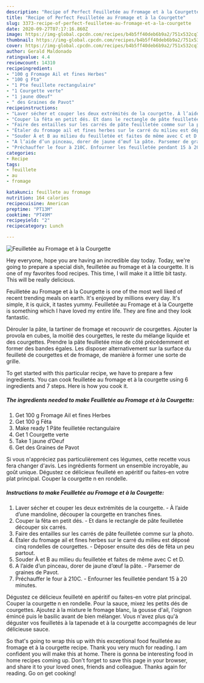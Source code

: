 ```yaml
---
description: "Recipe of Perfect Feuilletée au Fromage et à la Courgette"
title: "Recipe of Perfect Feuilletée au Fromage et à la Courgette"
slug: 3373-recipe-of-perfect-feuilletee-au-fromage-et-a-la-courgette
date: 2020-09-27T07:17:16.860Z
image: https://img-global.cpcdn.com/recipes/b4b5ff40deb6b9a2/751x532cq70/feuilletee-au-fromage-et-a-la-courgette-photo-principale-de-la-recette.jpg
thumbnail: https://img-global.cpcdn.com/recipes/b4b5ff40deb6b9a2/751x532cq70/feuilletee-au-fromage-et-a-la-courgette-photo-principale-de-la-recette.jpg
cover: https://img-global.cpcdn.com/recipes/b4b5ff40deb6b9a2/751x532cq70/feuilletee-au-fromage-et-a-la-courgette-photo-principale-de-la-recette.jpg
author: Gerald Maldonado
ratingvalue: 4.4
reviewcount: 14310
recipeingredient:
- "100 g Fromage Ail et fines Herbes"
- "100 g Fta"
- "1 Pte feuillete rectangulaire"
- "1 Courgette verte"
- "1 jaune dOeuf"
- " des Graines de Pavot"
recipeinstructions:
- "Laver sécher et couper les deux extrémités de la courgette. À l’aide d’une mandoline, découper la courgette en tranches fines."
- "Couper la fêta en petit dés. Et dans le rectangle de pâte feuilletée découper six carrés."
- "Faire des entailles sur les carrés de pâte feuilletée comme sur la photo."
- "Étaler du fromage ail et fines herbes sur le carré du milieu est déposé cinq rondelles de courgettes. Déposer ensuite des dés de fêta un peu partout."
- "Souder À et B au milieu du feuilletée et faites de même avec C et D."
- "A l’aide d’un pinceau, dorer de jaune d’œuf la pâte. Parsemer de graines de Pavot."
- "Préchauffer le four à 210C. Enfourner les feuilletée pendant 15 à 20 minutes."
categories:
- Recipe
tags:
- feuillete
- au
- fromage

katakunci: feuillete au fromage 
nutrition: 164 calories
recipecuisine: American
preptime: "PT13M"
cooktime: "PT49M"
recipeyield: "2"
recipecategory: Lunch

---
```



![Feuilletée au Fromage et à la Courgette](https://img-global.cpcdn.com/recipes/b4b5ff40deb6b9a2/751x532cq70/feuilletee-au-fromage-et-a-la-courgette-photo-principale-de-la-recette.jpg)

Hey everyone, hope you are having an incredible day today. Today, we're going to prepare a special dish, feuilletée au fromage et à la courgette. It is one of my favorites food recipes. This time, I will make it a little bit tasty. This will be really delicious.

Feuilletée au Fromage et à la Courgette is one of the most well liked of recent trending meals on earth. It's enjoyed by millions every day. It's simple, it is quick, it tastes yummy. Feuilletée au Fromage et à la Courgette is something which I have loved my entire life. They are fine and they look fantastic.

Dérouler la pâte, la tartiner de fromage et recouvrir de courgettes. Ajouter la provola en cubes, la moitié des courgettes, le reste du mélange liquide et des courgettes. Prendre la pâte feuilletée mise de côté précédemment et former des bandes égales. Les disposer alternativement sur la surface du feuilleté de courgettes et de fromage, de manière à former une sorte de grille.


To get started with this particular recipe, we have to prepare a few ingredients. You can cook feuilletée au fromage et à la courgette using 6 ingredients and 7 steps. Here is how you cook it.

<!--inarticleads1-->

##### The ingredients needed to make Feuilletée au Fromage et à la Courgette:

1. Get 100 g Fromage Ail et fines Herbes
1. Get 100 g Fêta
1. Make ready 1 Pâte feuilletée rectangulaire
1. Get 1 Courgette verte
1. Take 1 jaune d’Oeuf
1. Get  des Graines de Pavot


Si vous n&#39;appréciez pas particulièrement ces légumes, cette recette vous fera changer d&#39;avis. Les ingrédients forment un ensemble incroyable, au goût unique. Dégustez ce délicieux feuilleté en apéritif ou faites-en votre plat principal. Couper la courgette n en rondelle. 

<!--inarticleads2-->

##### Instructions to make Feuilletée au Fromage et à la Courgette:

1. Laver sécher et couper les deux extrémités de la courgette. - À l’aide d’une mandoline, découper la courgette en tranches fines.
1. Couper la fêta en petit dés. - Et dans le rectangle de pâte feuilletée découper six carrés.
1. Faire des entailles sur les carrés de pâte feuilletée comme sur la photo.
1. Étaler du fromage ail et fines herbes sur le carré du milieu est déposé cinq rondelles de courgettes. - Déposer ensuite des dés de fêta un peu partout.
1. Souder À et B au milieu du feuilletée et faites de même avec C et D.
1. A l’aide d’un pinceau, dorer de jaune d’œuf la pâte. - Parsemer de graines de Pavot.
1. Préchauffer le four à 210C. - Enfourner les feuilletée pendant 15 à 20 minutes.


Dégustez ce délicieux feuilleté en apéritif ou faites-en votre plat principal. Couper la courgette n en rondelle. Pour la sauce, mixez les petits dés de courgettes. Ajoutez à la mixture le fromage blanc, la gousse d&#39;ail, l&#39;oignon émincé puis le basilic avant de bien mélanger. Vous n&#39;avez plus qu&#39;à déguster vos feuilletés à la tapenade et à la courgette accompagnés de leur délicieuse sauce. 

So that's going to wrap this up with this exceptional food feuilletée au fromage et à la courgette recipe. Thank you very much for reading. I am confident you will make this at home. There is gonna be interesting food in home recipes coming up. Don't forget to save this page in your browser, and share it to your loved ones, friends and colleague. Thanks again for reading. Go on get cooking!
